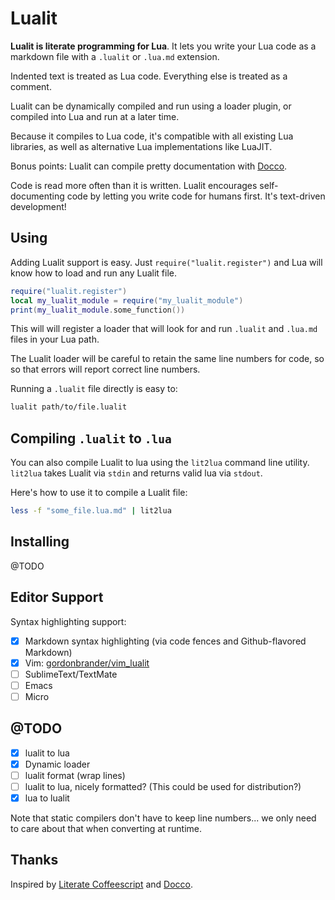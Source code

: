 # Lualit

**Lualit is literate programming for Lua**. It lets you write your Lua code as
a markdown file with a `.lualit` or `.lua.md` extension.

Indented text is treated as Lua code. Everything else is treated as a comment.

Lualit can be dynamically compiled and run using a loader plugin, or compiled
into Lua and run at a later time.

Because it compiles to Lua code, it's compatible with all existing Lua
libraries, as well as alternative Lua implementations like LuaJIT.

Bonus points: Lualit can compile pretty documentation with
[Docco](https://jashkenas.github.io/docco/).

Code is read more often than it is written. Lualit encourages self-documenting
code by letting you write code for humans first. It's text-driven development!

## Using

Adding Lualit support is easy. Just `require("lualit.register")` and Lua will
know how to load and run any Lualit file.

```lua
require("lualit.register")
local my_lualit_module = require("my_lualit_module")
print(my_lualit_module.some_function())
```

This will will register a loader that will look for and run `.lualit` and
`.lua.md` files in your Lua path.

The Lualit loader will be careful to retain the same line numbers for code, so
so that errors will report correct line numbers.

Running a `.lualit` file directly is easy to:

```bash
lualit path/to/file.lualit
```

## Compiling `.lualit` to `.lua`

You can also compile Lualit to lua using the `lit2lua` command line utility.
`lit2lua` takes Lualit via `stdin` and returns valid lua via `stdout`.

Here's how to use it to compile a Lualit file:

```bash
less -f "some_file.lua.md" | lit2lua
```

## Installing

@TODO

## Editor Support

Syntax highlighting support:

- [x] Markdown syntax highlighting (via code fences and Github-flavored Markdown)
- [x] Vim: [gordonbrander/vim_lualit](github.com/gordonbrander/vim_lualit)
- [ ] SublimeText/TextMate
- [ ] Emacs
- [ ] Micro

## @TODO

- [x] lualit to lua
- [x] Dynamic loader
- [ ] lualit format (wrap lines)
- [ ] lualit to lua, nicely formatted? (This could be used for distribution?)
- [x] lua to lualit

Note that static compilers don't have to keep line numbers... we only
need to care about that when converting at runtime.

## Thanks

Inspired by [Literate Coffeescript](https://github.com/jashkenas/coffeescript/issues/1786) and [Docco](https://jashkenas.github.io/docco/).